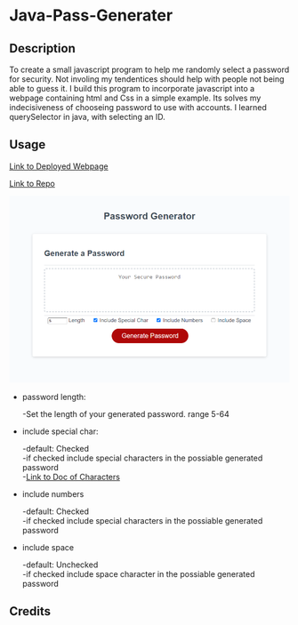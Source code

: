 # Java-Pass-Generater

## Description

To create a small javascript program to help me randomly select a password for security. Not involing my tendentices should help with people not being able to guess it. I build this program to incorporate javascript into a webpage containing html and Css in a simple example. Its solves my indecisiveness of chooseing password to use with accounts. I learned querySelector in java, with selecting an ID.

## Usage

[Link to Deployed Webpage](https://kevinrhode.github.io/Java-pass-generator/)

[Link to Repo](https://github.com/KevinRhode/Java-pass-generator)

![image of password generator](./assets/images/java_passgen.png)

* password length:

  -Set the length of your generated password. range 5-64
* include special char:

  -default: Checked   
  -if checked include special characters in the possiable generated password  
  -[Link to Doc of Characters](https://owasp.org/www-community/password-special-characters)
* include numbers

    -default: Checked   
    -if checked include special characters in the possiable generated password 

* include space

    -default: Unchecked   
    -if checked include space character in the possiable generated password 

## Credits
